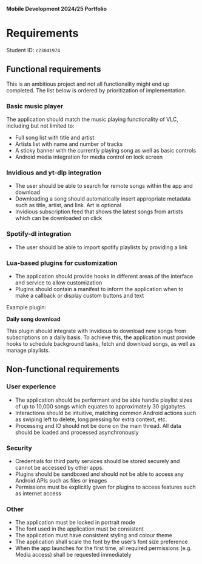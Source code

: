 **Mobile Development 2024/25 Portfolio**

# Requirements

Student ID: `c23041974`

## Functional requirements

This is an ambitious project and not all functionality might end up completed. The list below is ordered by prioritization of implementation.

### Basic music player

The application should match the music playing functionality of VLC, including but not limited to:

- Full song list with title and artist
- Artists list with name and number of tracks
- A sticky banner with the currently playing song as well as basic controls
- Android media integration for media control on lock screen

### Invidious and yt-dlp integration

- The user should be able to search for remote songs within the app and download
- Downloading a song should automatically insert appropriate metadata such as title, artist, and link. Art is optional
- Invidious subscription feed that shows the latest songs from artists which can be downloaded on click

### Spotify-dl integration

- The user should be able to import spotify playlists by providing a link

### Lua-based plugins for customization

- The application should provide hooks in different areas of the interface and service to allow customization
- Plugins should contain a manifest to inform the application when to make a callback or display custom buttons and text

Example plugin:

**Daily song download**

This plugin should integrate with Invidious to download new songs from subscriptions on a daily basis. To achieve this, the application must provide hooks to schedule background tasks, fetch and download songs, as well as manage playlists.

## Non-functional requirements

### User experience

- The application should be performant and be able handle playlist sizes of up to 10,000 songs which equates to approximately 30 gigabytes.
- Interactions should be intuitive, matching common Android actions such as swiping left to delete, long pressing for extra context, etc.
- Processing and IO should not be done on the main thread. All data should be loaded and processed asynchronously

### Security

- Credentials for third party services should be stored securely and cannot be accessed by other apps.
- Plugins should be sandboxed and should not be able to access any Android APIs such as files or images
- Permissions must be explicitly given for plugins to access features such as internet access

### Other

- The application must be locked in portrait mode
- The font used in the application must be consistent
- The application must have consistent styling and colour theme
- The application shall scale the font by the user’s font size preference
- When the app launches for the first time, all required permissions (e.g. Media access) shall be requested immediately
